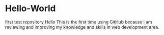 # Hello-World
first test repository
Hello
This is the first time using GitHub because i am reviewing and improving my 
knowledge and skills in web development area. 
